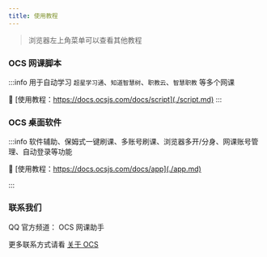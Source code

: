 ```yaml
---
title: 使用教程
---
```


> 浏览器左上角菜单可以查看其他教程

### OCS 网课脚本

:::info 用于自动学习 `超星学习通`、`知道智慧树`、`职教云`、`智慧职教` 等多个网课

<div style={{marginTop: '12px'}} ></div>

🔗 [使用教程：https://docs.ocsjs.com/docs/script](./script.md)
:::

### OCS 桌面软件

:::info 软件辅助、保姆式一键刷课、多账号刷课、浏览器多开/分身、网课账号管理、自动登录等功能

<div style={{marginTop: '12px'}} ></div>

🔗 [使用教程：https://docs.ocsjs.com/docs/app](./app.md)

:::

### 联系我们

QQ 官方频道： OCS 网课助手

更多联系方式请看 [关于 OCS](/docs/about)

